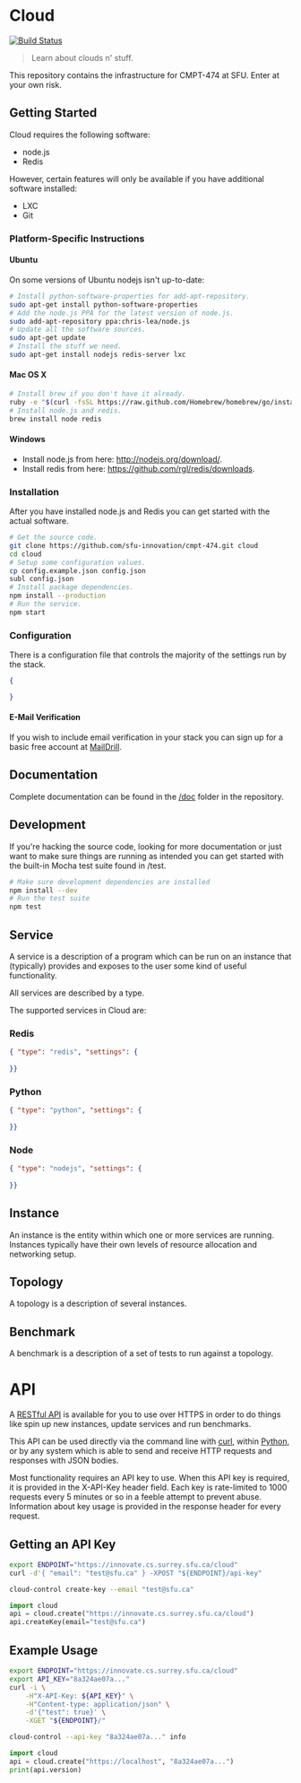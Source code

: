 # Cloud

[![Build Status](https://travis-ci.org/sfu-innovation/cmpt-474.png?branch=master)](https://travis-ci.org/sfu-innovation/cmpt-474)

> Learn about clouds n' stuff.

This repository contains the infrastructure for CMPT-474 at SFU. Enter at your own risk.

## Getting Started

Cloud requires the following software:
 * node.js
 * Redis

However, certain features will only be available if you
have additional software installed:
 * LXC
 * Git

### Platform-Specific Instructions
#### Ubuntu
On some versions of Ubuntu nodejs isn't up-to-date:
```bash
# Install python-software-properties for add-apt-repository.
sudo apt-get install python-software-properties
# Add the node.js PPA for the latest version of node.js.
sudo add-apt-repository ppa:chris-lea/node.js
# Update all the software sources.
sudo apt-get update 
# Install the stuff we need.
sudo apt-get install nodejs redis-server lxc
```

#### Mac OS X
```bash
# Install brew if you don't have it already.
ruby -e "$(curl -fsSL https://raw.github.com/Homebrew/homebrew/go/install)"
# Install node.js and redis.
brew install node redis
```

#### Windows
- Install node.js from here: http://nodejs.org/download/.
- Install redis from here: https://github.com/rgl/redis/downloads.

### Installation
After you have installed node.js and Redis you can get started with
the actual software.

```bash
# Get the source code.
git clone https://github.com/sfu-innovation/cmpt-474.git cloud
cd cloud
# Setup some configuration values.
cp config.example.json config.json
subl config.json
# Install package dependencies.
npm install --production
# Run the service.
npm start
```


### Configuration
There is a configuration file that controls the majority of the settings
run by the stack.

```json
{

}
```

#### E-Mail Verification
If you wish to include email verification in your stack you can sign 
up for a basic free account at [MailDrill](https://mandrillapp.com/).


## Documentation
Complete documentation can be found in the [/doc](./doc) folder
in the repository. 

## Development

If you're hacking the source code, looking for more documentation
or just want to make sure things are running as intended you can
get started with the built-in Mocha test suite found in /test.


```bash
# Make sure development dependencies are installed
npm install --dev
# Run the test suite
npm test
```

## Service

A service is a description of a program which can be run on
an instance that (typically) provides and exposes to the user
some kind of useful functionality.

All services are described by a type.

The supported services in Cloud are:

### Redis
```json
{ "type": "redis", "settings": {
	
}}
```

### Python
```json
{ "type": "python", "settings": {
	
}}
```

### Node
```json
{ "type": "nodejs", "settings": {
	
}}
```

## Instance
An instance is the entity within which one or more
services are running. Instances typically have
their own levels of resource allocation and networking
setup.

## Topology
A topology is a description of several instances.

## Benchmark
A benchmark is a description of a set of tests to run
against a topology.

# API
A [RESTful API](./docs/api.md) is available for you 
to use over HTTPS in order to do things like spin up 
new instances, update services and run benchmarks.

This API can be used directly via the command line with
[curl](http://curl.haxx.se/), within [Python](http://www.python.org/), 
or by any system which is able to send and receive 
HTTP requests and responses with JSON bodies.

Most functionality requires an API key to use. When this
API key is required, it is provided in the X-API-Key header
field. Each key is rate-limited to 1000 requests every 5 
minutes or so in a feeble attempt to prevent abuse. 
Information about key usage is provided in the response header
for every request.

## Getting an API Key

```bash
export ENDPOINT="https://innovate.cs.surrey.sfu.ca/cloud"
curl -d'{ "email": "test@sfu.ca" } -XPOST "${ENDPOINT}/api-key"
```

```bash
cloud-control create-key --email "test@sfu.ca"
```

```python
import cloud
api = cloud.create("https://innovate.cs.surrey.sfu.ca/cloud")
api.createKey(email="test@sfu.ca")
```

## Example Usage

```bash
export ENDPOINT="https://innovate.cs.surrey.sfu.ca/cloud"
export API_KEY="8a324ae07a..."
curl -i \
	-H"X-API-Key: ${API_KEY}" \
	-H"Content-type: application/json" \
	-d'{"test": true}' \
	-XGET "${ENDPOINT}/"
```

```bash
cloud-control --api-key "8a324ae07a..." info
```

```python
import cloud
api = cloud.create("https://localhost", "8a324ae07a...")
print(api.version)
```
